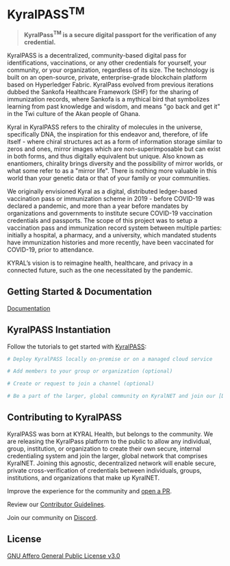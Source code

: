 # KyralPASS<sup>TM</sup>

> **KyralPass<sup>TM</sup> is a secure digital passport for the verification of any credential.**

KyralPASS is a decentralized, community-based digital pass for identifications, vaccinations, or any other credentials for yourself, your community, or your organization, regardless of its size. The technology is built on an open-source, private, enterprise-grade blockchain platform based on Hyperledger Fabric. KyralPass evolved from previous iterations dubbed the Sankofa Healthcare Framework (SHF) for the sharing of immunization records, where Sankofa is a mythical bird that symbolizes learning from past knowledge and wisdom, and means "go back and get it" in the Twi culture of the Akan people of Ghana.

Kyral in KyralPASS refers to the chirality of molecules in the universe, specifically DNA, the inspiration for this endeavor and, therefore, of life itself - where chiral structures act as a form of information storage similar to zeros and ones, mirror images which are non-superimposable but can exist in both forms, and thus digitally equivalent but unique. Also known as enantiomers, chirality brings diversity and the possibility of mirror worlds, or what some refer to as a "mirror life". There is nothing more valuable in this world than your genetic data or that of your family or your communities.

We originally envisioned Kyral as a digital, distributed ledger-based vaccination pass or immunization scheme in 2019 - before COVID-19 was declared a pandemic, and more than a year before mandates by organizations and governments to institute secure COVID-19 vaccination credentials and passports. The scope of this project was to setup a vaccination pass and immunization record system between multiple parties: initially a hospital, a pharmacy, and a university, which mandated students have immunization histories and more recently, have been vaccinated for COVID-19, prior to attendance.

KYRAL’s vision is to reimagine health, healthcare, and privacy in a connected future, such as the one necessitated by the pandemic.


## Getting Started & Documentation

[Documentation](https://github.com/KYRAL-Health/KyralPASS/tree/main/contract)


## KyralPASS Instantiation

Follow the tutorials to get started with [KyralPASS](https://github.com/KYRAL-Health/KyralPASS/tree/main/contract-app):


```bash
# Deploy KyralPASS locally on-premise or on a managed cloud service

# Add members to your group or organization (optional)

# Create or request to join a channel (optional)

# Be a part of the larger, global community on KyralNET and join our [Discord Server](https://discord.gg/UhD3D2mm8q)

```


## Contributing to KyralPASS

KyralPASS was born at KYRAL Health, but belongs to the community. We are releasing the KyralPass platform to the public to allow any individual, group, institution, or organization to create their own secure, internal credentialing system and join the larger, global network that comprises KyralNET. Joining this agnostic, decentralized network will enable secure, private cross-verification of credentials between individuals, groups, institutions, and organizations that make up KyralNET.

Improve the experience for the community and [open a PR](https://github.com/KYRAL-Health/KyralPASS/pulls).

Review our [Contributor Guidelines](./CONTRIBUTING.md).

Join our community on [Discord](https://discord.gg/UhD3D2mm8q).


## License

[GNU Affero General Public License v3.0](./LICENSE)

